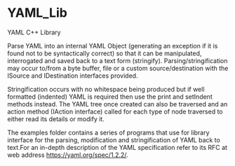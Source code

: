 # YAML_Lib
YAML C++ Library

Parse YAML into an internal YAML Object (generating an exception if it is found not to be syntactically correct) so that it can be manipulated, interrogated and saved back to a text form (stringify). Parsing/stringification may occur to/from a byte buffer, file or a custom source/destination with the ISource and IDestination interfaces provided.

Stringification occurs with no whitespace being produced but if well formatted (indented) YAML is required then use the print and setIndent methods instead. The YAML tree once created can also be traversed and an action method (IAction interface) called for each type of node traversed to either read its details or modify it.

The examples folder contains a series of programs that use for library interface for the parsing, modification and stringification of YAML back to text.For an in-depth description of the YAML specification refer to its RFC at web address
https://yaml.org/spec/1.2.2/.